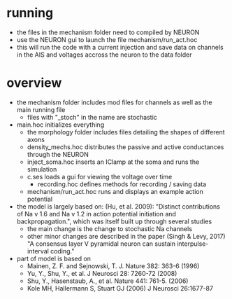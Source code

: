 # running
- the files in the mechanism folder need to compiled by NEURON
- use the NEURON gui to launch the file mechanism/run_act.hoc
- this will run the code with a current injection and save data on channels in the AIS and voltages accross the neuron to the data folder

# overview
- the mechanism folder includes mod files for channels as well as the main running file
    - files with "_stoch" in the name are stochastic
- main.hoc initializes everything
    - the morphology folder includes files detailing the shapes of different axons
    - density_mechs.hoc distributes the passive and active conductances through the NEURON
    - inject_soma.hoc inserts an IClamp at the soma and runs the simulation
    - c.ses loads a gui for viewing the voltage over time
        - recording.hoc defines methods for recording / saving data
    - mechanism/run_act.hoc runs and displays an example action potential
- the model is largely based on: (Hu, et al. 2009): "Distinct contributions of Na v 1.6 and Na v 1.2 in action potential initiation and backpropagation.", which was itself built up through several studies
    - the main change is the change to stochastic Na channels	
    - other minor changes are described in the paper (Singh & Levy, 2017) "A consensus layer V pyramidal neuron can sustain interpulse-interval coding."
- part of model is based on
    - Mainen, Z. F. and Sejnowski, T. J.  Nature 382: 363-6 (1996)
    - Yu, Y., Shu, Y., et al.  J Neurosci 28: 7260-72 (2008)
    - Shu, Y., Hasenstaub, A., et al.  Nature 441: 761-5. (2006)
    - Kole MH, Hallermann S, Stuart GJ (2006) J Neurosci 26:1677-87




